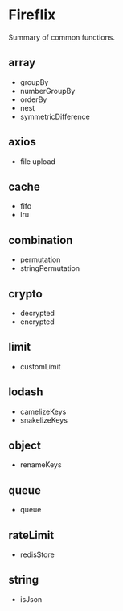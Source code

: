 # Fireflix

Summary of common functions.

## array

- groupBy
- numberGroupBy
- orderBy
- nest
- symmetricDifference

## axios

- file upload

## cache

- fifo
- lru

## combination

- permutation
- stringPermutation

## crypto

- decrypted
- encrypted

## limit

- customLimit

## lodash

- camelizeKeys
- snakelizeKeys

## object

- renameKeys

## queue

- queue

## rateLimit

- redisStore

## string

- isJson
